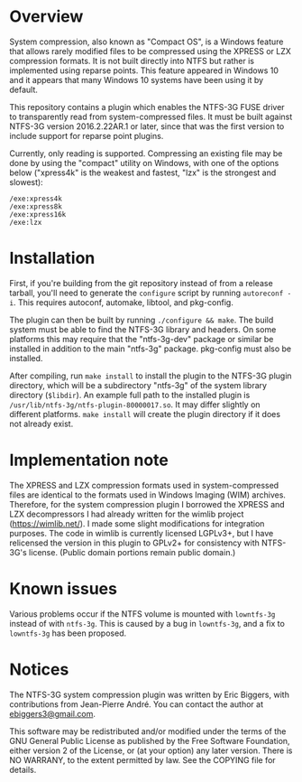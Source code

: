# Overview

System compression, also known as "Compact OS", is a Windows feature that allows
rarely modified files to be compressed using the XPRESS or LZX compression
formats.  It is not built directly into NTFS but rather is implemented using
reparse points.  This feature appeared in Windows 10 and it appears that many
Windows 10 systems have been using it by default.

This repository contains a plugin which enables the NTFS-3G FUSE driver to
transparently read from system-compressed files.  It must be built against
NTFS-3G version 2016.2.22AR.1 or later, since that was the first version to
include support for reparse point plugins.

Currently, only reading is supported.  Compressing an existing file may be done
by using the "compact" utility on Windows, with one of the options below
("xpress4k" is the weakest and fastest, "lzx" is the strongest and slowest):

	/exe:xpress4k
	/exe:xpress8k
	/exe:xpress16k
	/exe:lzx

# Installation

First, if you're building from the git repository instead of from a release
tarball, you'll need to generate the `configure` script by running
`autoreconf -i`.  This requires autoconf, automake, libtool, and pkg-config.

The plugin can then be built by running `./configure && make`.  The build system
must be able to find the NTFS-3G library and headers.  On some platforms this
may require that the "ntfs-3g-dev" package or similar be installed in addition
to the main "ntfs-3g" package.  pkg-config must also be installed.

After compiling, run `make install` to install the plugin to the NTFS-3G plugin
directory, which will be a subdirectory "ntfs-3g" of the system library
directory (`$libdir`).  An example full path to the installed plugin is
`/usr/lib/ntfs-3g/ntfs-plugin-80000017.so`.  It may differ slightly on different
platforms.  `make install` will create the plugin directory if it does not
already exist.

# Implementation note

The XPRESS and LZX compression formats used in system-compressed files are
identical to the formats used in Windows Imaging (WIM) archives.  Therefore, for
the system compression plugin I borrowed the XPRESS and LZX decompressors I had
already written for the wimlib project (https://wimlib.net/).  I made some
slight modifications for integration purposes.  The code in wimlib is currently
licensed LGPLv3+, but I have relicensed the version in this plugin to GPLv2+ for
consistency with NTFS-3G's license.  (Public domain portions remain public
domain.)

# Known issues

Various problems occur if the NTFS volume is mounted with `lowntfs-3g` instead
of with `ntfs-3g`.  This is caused by a bug in `lowntfs-3g`, and a fix to
`lowntfs-3g` has been proposed.

# Notices

The NTFS-3G system compression plugin was written by Eric Biggers, with
contributions from Jean-Pierre André.  You can contact the author at
ebiggers3@gmail.com.

This software may be redistributed and/or modified under the terms of the GNU
General Public License as published by the Free Software Foundation, either
version 2 of the License, or (at your option) any later version.  There is NO
WARRANY, to the extent permitted by law.  See the COPYING file for details.

